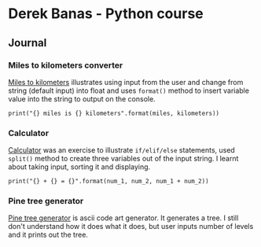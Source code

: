 # Derek Banas - Python course
## Journal

### Miles to kilometers converter
[Miles to kilometers](mile2km-converter.py)
illustrates using input from the user and change from string (default input) into float and uses ```format()```
method to insert variable value into the string to output on the console.

```print("{} miles is {} kilometers".format(miles, kilometers))```
### Calculator

[Calculator](calculator.py)
was an exercise to illustrate ```if/elif/else``` statements, used ```split()```
method to create three variables out of the input string. I learnt about taking input, sorting it and displaying.

```print("{} + {} = {}".format(num_1, num_2, num_1 + num_2))```
### Pine tree generator

[Pine tree generator](pine-tree.py) is ascii code art generator. It generates a tree.
I still don't understand how it does what it does, but user inputs number of levels and it prints out the tree.